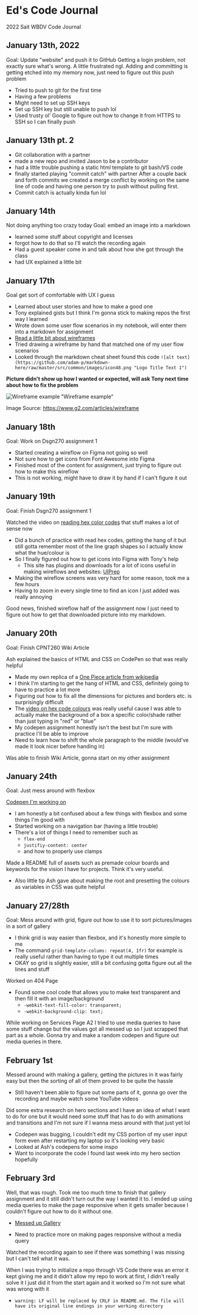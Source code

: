 # Ed's Code Journal
2022 Sait WBDV Code Journal

## January 13th, 2022 
Goal: Update "website" and push it to GitHub
Getting a login problem, not exactly sure what's wrong. A little frustrated ngl.
Adding and committing is getting etched into my memory now, just need to figure out this push problem
- Tried to push to git for the first time
- Having a few problems
- Might need to set up SSH keys
- Set up SSH key but still unable to push lol
- Used trusty ol' Google to figure out how to change it from HTTPS to SSH so I can finally push
## January 13th pt. 2
- Git collaboration with a partner
- made a new repo and invited Jason to be a contributor
- had a little trouble pushing a static html template to git bash/VS code
- finally started playing "commit catch" with partner
After a couple back and forth commits we created a merge conflict by working on the same line of code and having one person try to push without pulling first.
- Commit catch is actually kinda fun lol
## January 14th
Not doing anything too crazy today
Goal: embed an image into a markdown
- learned some stuff about copyright and licenses
- forgot how to do that so I'll watch the recording again
- Had a guest speaker come in and talk about how she got through the class
- had UX explained a little bit
## January 17th
Goal get sort of comfortable with UX I guess
- Learned about user stories and how to make a good one
- Tony explained gists but I think I'm gonna stick to making repos the first way I learned
- Wrote down some user flow scenarios in my notebook, will enter them into a markdown for assignment 
- [Read a little bit about wireframes](https://careerfoundry.com/en/blog/ux-design/what-are-user-flows/)
- Tried drawing a wireframe by hand that matched one of my user flow scenarios 
- Looked through the markdown cheat sheet found this code `![alt text](https://github.com/adam-p/markdown-here/raw/master/src/common/images/icon48.png "Logo Title Text 1")`

**Picture didn't show up how I wanted or expected, will ask Tony next time about how to fix the problem**

![Wireframe example](how-to-wireframe.png) "Wireframe example"

Image Source: https://www.g2.com/articles/wireframe
## January 18th
Goal: Work on Dsgn270 assignment 1
- Started creating a wireflow on Figma not going so well
- Not sure how to get icons from Font Awesome into Figma
- Finished most of the content for assignment, just trying to figure out how to make this wireflow
- This is not working, might have to draw it by hand if I can't figure it out
## January 19th 
Goal: Finish Dsgn270 assignment 1

 Watched the video on [reading hex color codes](https://www.youtube.com/watch?v=eqZqx6lRPe0) that stuff makes a lot of sense now
- Did a bunch of practice with read hex codes, getting the hang of it but still gotta remember most of the line graph shapes so I actually know what the hue/colour is
- So I finally figured out how to get icons into Figma with Tony's help
    - This site has plugins and downloads for a lot of icons useful in making wireflows and websites: [UIPrep](https://www.uiprep.com/blog/ultimate-guide-to-using-icons-in-figma#:~:text=Add%20icons%20to%20your%20Figma,a%20plugin%20(most%20recommended).)
- Making the wireflow screens was very hard for some reason, took me a few hours
- Having to zoom in every single time to find an icon I just added was really annoying

Good news, finished wireflow half of the assignment now I just need to figure out how to get that downloaded picture into my markdown.

## January 20th
Goal: Finish CPNT260 Wiki Article

Ash explained the basics of HTML and CSS on CodePen so that was really helpful
- Made my own replica of a [One Piece article from wikipedia](https://codepen.io/ykeddie/pen/jOGjGMM)
- I think I'm starting to get the hang of HTML and CSS, definitely going to have to practice a lot more
- Figuring out how to fix all the dimensions for pictures and borders etc. is surprisingly difficult
- The [video on hex code colours](https://www.youtube.com/watch?v=eqZqx6lRPe0) was really useful cause I was able to actually make the background of a box a specific color/shade rather than just typing in "red" or "blue"
- My codepen assignment honestly isn't the best but I'm sure with practice I'll be able to improve
- Need to learn how to shift the whole paragraph to the middle (would've made it look nicer before handing in)

Was able to finish Wiki Article, gonna start on my other assignment

## January 24th

Goal: Just mess around with flexbox

[Codepen I'm working on](https://codepen.io/ykeddie/pen/jOaNXmv)
- I am honestly a bit confused about a few things with flexbox and some things I'm good with
- Started working on a navigation bar (having a little trouble)
- There's a lot of things I need to remember such as 
  - `flex-end`
  - `justifiy-content: center`
  - and how to properly use clamps

Made a README full of assets such as premade colour boards and keywords for the vision I have for projects. Think it's very useful.
- Also little tip Ash gave about making the root and presetting the colours as variables in CSS was quite helpful

## January 27/28th

Goal: Mess around with grid, figure out how to use it to sort pictures/images in a sort of gallery

- I think grid is way easier than flexbox, and it's honestly more simple to me
- The command `grid-template-colums: repeat(4, 1fr)` for example is really useful rather than having to type it out multiple times
- OKAY so grid is slightly easier, still a bit confusing gotta figure out all the lines and stuff

Worked on 404 Page 
- Found some cool code that allows you to make text transparent and then fill it with an image/background
  - `-webkit-text-fill-color: transparent;`
  - `-webkit-background-clip: text;`

While working on Services Page A2 I tried to use media queries to have some stuff change but the values got all messed up so I just scrapped that part as a whole. Gonna try and make a random codepen and figure out media queries in there.

## February 1st

Messed around with making a gallery, getting the pictures in it was fairly easy but then the sorting of all of them proved to be quite the hassle

- Still haven't been able to figure out some parts of it, gonna go over the recording and maybe watch some YouTube videos

Did some extra research on hero sections and I have an idea of what I want to do for one but it would need some stuff that has to do with animations and transitions and I'm not sure if I wanna mess around with that just yet lol

- Codepen was bugging, I couldn't edit my CSS portion of my user input form even after restarting my laptop so it's looking very basic
- Looked at Ash's codepens for some inspo
- Want to incorporate the code I found last week into my hero section hopefully

## February 3rd

Well, that was rough. Took me too much time to finish that gallery assignment and it still didn't turn out the way I wanted it to.
I ended up using media queries to make the page responsive when it gets smaller because I couldn't figure out how to do it without one.
- [Messed up Gallery](https://ykeddie.github.io/cpnt260-a3/)

- Need to practice more on making pages responsive without a media query

Watched the recording again to see if there was something I was missing but I can't tell what it was.

When I was trying to initialize a repo through VS Code there was an error it kept giving me and it didn't allow my repo to work at first, I didn't really solve it I just did it from the start again and it worked so I'm not sure what was wrong with it
- `warning: LF will be replaced by CRLF in README.md. The file will have its original line endings in your working directory`
